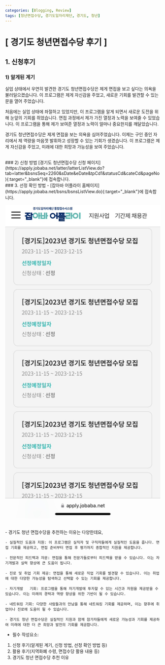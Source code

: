 ```yaml
--- 
categories: [Blogging, Review]
tags: [청년면접수당, 경기도일자리재단, 경기도, 청년]
---
```

# [ 경기도 청년면접수당 후기 ]

## 1. 신청후기
### 1) 알게된 계기
실업 상태에서 우연히 발견한 경기도 청년면접수당은 제게 면접을 보고 싶다는 의욕을 불러일으켰습니다. 이 프로그램은 제게 자신감을 주었고, 새로운 기회를 발견할 수 있는 문을 열어 주었습니다.

처음에는 실업 상태에 좌절하고 있었지만, 이 프로그램을 알게 되면서 새로운 도전을 위해 눈앞의 기회를 쥐었습니다. 면접 과정에서 제가 가진 열정과 노력을 보여줄 수 있었습니다. 이 프로그램을 통해 제가 보여준 열정과 노력이 얼마나 중요한지를 깨달았습니다.

경기도 청년면접수당은 제게 면접을 보는 의욕을 심어주었습니다. 이제는 구인 중인 자리에서 제 역량을 마음껏 발휘하고 성장할 수 있는 기회가 생겼습니다. 이 프로그램은 제게 자신감을 주었고, 미래에 대한 희망과 가능성을 보여 주었습니다.

<br>
### 2) 신청 방법
[경기도 청년면접수당 신청 페이지](https://apply.jobaba.net/latter/latterListView.do?tab=latter&bsnsSeq=2260&sDate&eDate&tpCd1&statusCd&cateCd&pageNo){:target="_blank"}에 접속합니다.



<br>
### 3. 선정 확인 방법
- [잡아바 어플라이 홈페이지](https://apply.jobaba.net/bsns/bsnsListView.do){:target="_blank"}에 접속합니다.

![review(1)](/assets/img/posts/blogging/review(1).jpeg)



<br>
- 경기도 청년 면접수당을 추천하는 이유는 다양한데요,

	- 실질적인 도움과 지원: 이 프로그램은 실직자 및 구직자들에게 실질적인 도움을 줍니다. 면접 기회를 제공하고, 면접 준비부터 면접 후 평가까지 종합적인 지원을 제공합니다.

	- 전문적인 피드백과 자문: 면접을 통해 전문가들로부터 피드백을 받을 수 있습니다. 이는 자기개발과 실력 향상에 큰 도움이 됩니다.

	- 진로 및 취업 기회 제공: 면접을 통해 새로운 직업 기회를 발견할 수 있습니다. 이는 취업에 대한 다양한 가능성을 탐색하고 선택할 수 있는 기회를 제공합니다.
	
	- 자기개발	 기회: 프로그램을 통해 자기개발에 투자할 수 있는 시간과 자원을 제공받을 수 있습니다. 이는 미래의 경력과 역량 향상을 위한 기반이 될 수 있습니다.

	- 네트워킹 기회: 다양한 사람들과의 만남을 통해 네트워킹 기회를 제공하며, 이는 향후에 취업이나 진로에 도움이 될 수 있습니다.

	- 경기도 청년 면접수당은 실질적인 지원과 함께 참가자들에게 새로운 가능성과 기회를 제공하여 미래에 대한 더 큰 희망과 발전의 기회를 제공합니다.

- 필수 작성요소:
1) 신청 후기(알게된 계기, 신청 방법, 선정 확인 방법 등)
2) 활용 후기(지역화폐 수령, 면접수당 활용 내용 등)
3) 경기도 청년 면접수당 추천 이유
